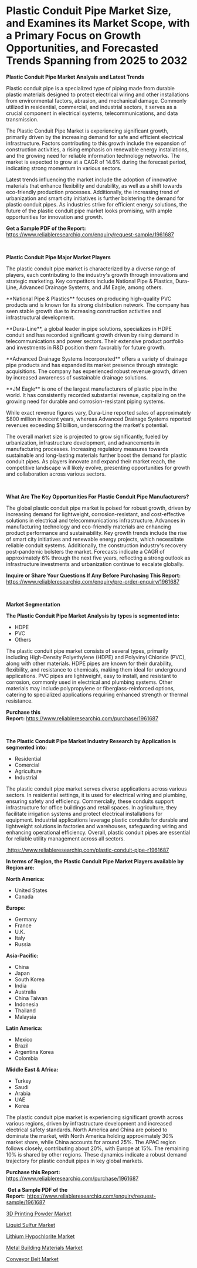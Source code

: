 <p><h1>Plastic Conduit Pipe Market Size, and Examines its Market Scope, with a Primary Focus on Growth Opportunities, and Forecasted Trends Spanning from 2025 to 2032</h1></p><p><strong>Plastic Conduit Pipe Market Analysis and Latest Trends</strong></p>
<p><p>Plastic conduit pipe is a specialized type of piping made from durable plastic materials designed to protect electrical wiring and other installations from environmental factors, abrasion, and mechanical damage. Commonly utilized in residential, commercial, and industrial sectors, it serves as a crucial component in electrical systems, telecommunications, and data transmission.</p><p>The Plastic Conduit Pipe Market is experiencing significant growth, primarily driven by the increasing demand for safe and efficient electrical infrastructure. Factors contributing to this growth include the expansion of construction activities, a rising emphasis on renewable energy installations, and the growing need for reliable information technology networks. The market is expected to grow at a CAGR of 14.6% during the forecast period, indicating strong momentum in various sectors.</p><p>Latest trends influencing the market include the adoption of innovative materials that enhance flexibility and durability, as well as a shift towards eco-friendly production processes. Additionally, the increasing trend of urbanization and smart city initiatives is further bolstering the demand for plastic conduit pipes. As industries strive for efficient energy solutions, the future of the plastic conduit pipe market looks promising, with ample opportunities for innovation and growth.</p></p>
<p><strong>Get a Sample PDF of the Report:&nbsp;</strong> <a href="https://www.reliableresearchiq.com/enquiry/request-sample/1961687?utm_campaign=1121&utm_medium=2&utm_source=Github&utm_content=ia&utm_term=01042025&utm_id=plastic-conduit-pipe">https://www.reliableresearchiq.com/enquiry/request-sample/1961687</a></p>
<p>&nbsp;</p>
<p><strong>Plastic Conduit Pipe Major Market Players</strong></p>
<p><p>The plastic conduit pipe market is characterized by a diverse range of players, each contributing to the industry's growth through innovations and strategic marketing. Key competitors include National Pipe & Plastics, Dura-Line, Advanced Drainage Systems, and JM Eagle, among others.</p><p>**National Pipe & Plastics** focuses on producing high-quality PVC products and is known for its strong distribution network. The company has seen stable growth due to increasing construction activities and infrastructural development. </p><p>**Dura-Line**, a global leader in pipe solutions, specializes in HDPE conduit and has recorded significant growth driven by rising demand in telecommunications and power sectors. Their extensive product portfolio and investments in R&D position them favorably for future growth.</p><p>**Advanced Drainage Systems Incorporated** offers a variety of drainage pipe products and has expanded its market presence through strategic acquisitions. The company has experienced robust revenue growth, driven by increased awareness of sustainable drainage solutions.</p><p>**JM Eagle** is one of the largest manufacturers of plastic pipe in the world. It has consistently recorded substantial revenue, capitalizing on the growing need for durable and corrosion-resistant piping systems.</p><p>While exact revenue figures vary, Dura-Line reported sales of approximately $800 million in recent years, whereas Advanced Drainage Systems reported revenues exceeding $1 billion, underscoring the market's potential.</p><p>The overall market size is projected to grow significantly, fueled by urbanization, infrastructure development, and advancements in manufacturing processes. Increasing regulatory measures towards sustainable and long-lasting materials further boost the demand for plastic conduit pipes. As players innovate and expand their market reach, the competitive landscape will likely evolve, presenting opportunities for growth and collaboration across various sectors.</p></p>
<p>&nbsp;</p>
<p><strong>What Are The Key Opportunities For Plastic Conduit Pipe Manufacturers?</strong></p>
<p><p>The global plastic conduit pipe market is poised for robust growth, driven by increasing demand for lightweight, corrosion-resistant, and cost-effective solutions in electrical and telecommunications infrastructure. Advances in manufacturing technology and eco-friendly materials are enhancing product performance and sustainability. Key growth trends include the rise of smart city initiatives and renewable energy projects, which necessitate reliable conduit systems. Additionally, the construction industry's recovery post-pandemic bolsters the market. Forecasts indicate a CAGR of approximately 6% through the next five years, reflecting a strong outlook as infrastructure investments and urbanization continue to escalate globally.</p></p>
<p><strong>Inquire or Share Your Questions If Any Before Purchasing This Report:</strong> <a href="https://www.reliableresearchiq.com/enquiry/pre-order-enquiry/1961687?utm_campaign=1121&utm_medium=2&utm_source=Github&utm_content=ia&utm_term=01042025&utm_id=plastic-conduit-pipe">https://www.reliableresearchiq.com/enquiry/pre-order-enquiry/1961687</a></p>
<p>&nbsp;</p>
<p><strong>Market Segmentation</strong></p>
<p><strong>The Plastic Conduit Pipe Market Analysis by types is segmented into:</strong></p>
<p><ul><li>HDPE</li><li>PVC</li><li>Others</li></ul></p>
<p><p>The plastic conduit pipe market consists of several types, primarily including High-Density Polyethylene (HDPE) and Polyvinyl Chloride (PVC), along with other materials. HDPE pipes are known for their durability, flexibility, and resistance to chemicals, making them ideal for underground applications. PVC pipes are lightweight, easy to install, and resistant to corrosion, commonly used in electrical and plumbing systems. Other materials may include polypropylene or fiberglass-reinforced options, catering to specialized applications requiring enhanced strength or thermal resistance.</p></p>
<p><strong>Purchase this Report:&nbsp;</strong><a href="https://www.reliableresearchiq.com/purchase/1961687?utm_campaign=1121&utm_medium=2&utm_source=Github&utm_content=ia&utm_term=01042025&utm_id=plastic-conduit-pipe">https://www.reliableresearchiq.com/purchase/1961687</a></p>
<p>&nbsp;</p>
<p><strong>The Plastic Conduit Pipe Market Industry Research by Application is segmented into:</strong></p>
<p><ul><li>Residential</li><li>Comercial</li><li>Agriculture</li><li>Industrial</li></ul></p>
<p><p>The plastic conduit pipe market serves diverse applications across various sectors. In residential settings, it is used for electrical wiring and plumbing, ensuring safety and efficiency. Commercially, these conduits support infrastructure for office buildings and retail spaces. In agriculture, they facilitate irrigation systems and protect electrical installations for equipment. Industrial applications leverage plastic conduits for durable and lightweight solutions in factories and warehouses, safeguarding wiring and enhancing operational efficiency. Overall, plastic conduit pipes are essential for reliable utility management across all sectors.</p></p>
<p><a href="https://www.reliableresearchiq.com/plastic-conduit-pipe-r1961687?utm_campaign=1121&utm_medium=2&utm_source=Github&utm_content=ia&utm_term=01042025&utm_id=plastic-conduit-pipe">&nbsp;https://www.reliableresearchiq.com/plastic-conduit-pipe-r1961687</a></p>
<p><strong>In terms of Region, the Plastic Conduit Pipe Market Players available by Region are:</strong></p>
<p>
    <p> <strong> North America: </strong>
        <ul>
            <li>United States</li>
            <li>Canada</li>
        </ul>
        </p> 
    <p> <strong> Europe: </strong>
        <ul>
            <li>Germany</li>
            <li>France</li>
            <li>U.K.</li>
            <li>Italy</li>
            <li>Russia</li>
        </ul>
        </p> 
    <p> <strong> Asia-Pacific: </strong>
        <ul>
            <li>China</li>
            <li>Japan</li>
            <li>South Korea</li>
            <li>India</li>
            <li>Australia</li>
            <li>China Taiwan</li>
            <li>Indonesia</li>
            <li>Thailand</li>
            <li>Malaysia</li>
        </ul>
        </p> 
    <p> <strong> Latin America: </strong>
        <ul>
            <li>Mexico</li>
            <li>Brazil</li>
            <li>Argentina Korea</li>
            <li>Colombia</li>
        </ul>
        </p> 
    <p> <strong> Middle East & Africa: </strong>
        <ul>
            <li>Turkey</li>
            <li>Saudi</li>
            <li>Arabia</li>
            <li>UAE</li>
            <li>Korea</li>
        </ul>
    </p>
    </p>
<p><p>The plastic conduit pipe market is experiencing significant growth across various regions, driven by infrastructure development and increased electrical safety standards. North America and China are poised to dominate the market, with North America holding approximately 30% market share, while China accounts for around 25%. The APAC region follows closely, contributing about 20%, with Europe at 15%. The remaining 10% is shared by other regions. These dynamics indicate a robust demand trajectory for plastic conduit pipes in key global markets.</p></p>
<p><strong>Purchase this Report: </strong><a href="https://www.reliableresearchiq.com/purchase/1961687?utm_campaign=1121&utm_medium=2&utm_source=Github&utm_content=ia&utm_term=01042025&utm_id=plastic-conduit-pipe">https://www.reliableresearchiq.com/purchase/1961687</a></p>
<p>&nbsp;<strong>Get a Sample PDF of the Report:&nbsp;&nbsp;</strong><a href="https://www.reliableresearchiq.com/enquiry/request-sample/1961687?utm_campaign=1121&utm_medium=2&utm_source=Github&utm_content=ia&utm_term=01042025&utm_id=plastic-conduit-pipe">https://www.reliableresearchiq.com/enquiry/request-sample/1961687</a></p>
<p><strong></strong></p>
<p><p><a href="https://github.com/ioniafidian4/Market-Research-Report-List-1/blob/main/3d-printing-powder-market.md?utm_campaign=1121&utm_medium=2&utm_source=Github&utm_content=ia&utm_term=01042025&utm_id=plastic-conduit-pipe">3D Printing Powder Market</a></p><p><a href="https://github.com/ceneabiruk11/Market-Research-Report-List-1/blob/main/liquid-sulfur-market.md?utm_campaign=1121&utm_medium=2&utm_source=Github&utm_content=ia&utm_term=01042025&utm_id=plastic-conduit-pipe">Liquid Sulfur Market</a></p><p><a href="https://github.com/amramcocosxa/Market-Research-Report-List-1/blob/main/lithium-hypochlorite-market.md?utm_campaign=1121&utm_medium=2&utm_source=Github&utm_content=ia&utm_term=01042025&utm_id=plastic-conduit-pipe">Lithium Hypochlorite Market</a></p><p><a href="https://github.com/avikalitesjj/Market-Research-Report-List-1/blob/main/metal-building-materials-market.md?utm_campaign=1121&utm_medium=2&utm_source=Github&utm_content=ia&utm_term=01042025&utm_id=plastic-conduit-pipe">Metal Building Materials Market</a></p><p><a href="https://github.com/nkomdaumis16/Market-Research-Report-List-1/blob/main/conveyor-belt-market.md?utm_campaign=1121&utm_medium=2&utm_source=Github&utm_content=ia&utm_term=01042025&utm_id=plastic-conduit-pipe">Conveyor Belt Market</a></p></p>